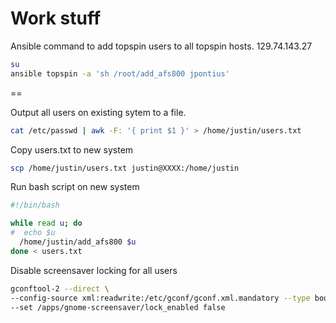 Work stuff
==

Ansible command to add topspin users to all topspin hosts.
129.74.143.27
```bash
su
ansible topspin -a 'sh /root/add_afs800 jpontius'
```

==

Output all users on existing sytem to a file.

```bash
cat /etc/passwd | awk -F: '{ print $1 }' > /home/justin/users.txt
```

Copy users.txt to new system
```bash
scp /home/justin/users.txt justin@XXXX:/home/justin
```

Run bash script on new system
```bash
#!/bin/bash

while read u; do
#  echo $u
  /home/justin/add_afs800 $u
done < users.txt
```

Disable screensaver locking for all users
```bash
gconftool-2 --direct \
--config-source xml:readwrite:/etc/gconf/gconf.xml.mandatory --type bool \
--set /apps/gnome-screensaver/lock_enabled false
```


